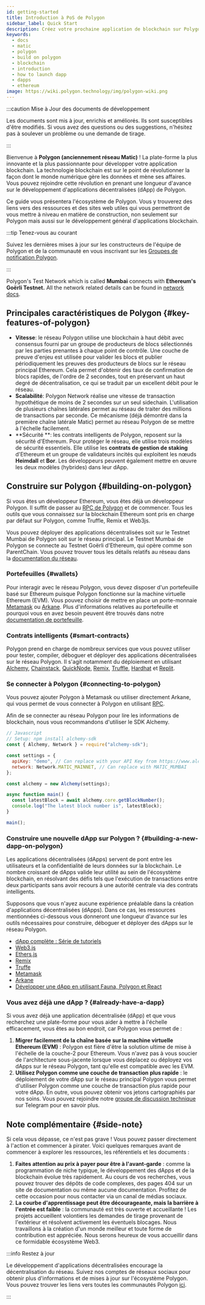 ```yaml
---
id: getting-started
title: Introduction à PoS de Polygon
sidebar_label: Quick Start
description: Créez votre prochaine application de blockchain sur Polygon.
keywords:
  - docs
  - matic
  - polygon
  - build on polygon
  - blockchain
  - introduction
  - how to launch dapp
  - dapps
  - ethereum
image: https://wiki.polygon.technology/img/polygon-wiki.png
---
```


:::caution Mise à Jour des documents de développement

Les documents sont mis à jour, enrichis et améliorés. Ils sont susceptibles d'être modifiés.
Si vous avez des questions ou des suggestions, n'hésitez pas à soulever un problème ou une demande de tirage.

:::

Bienvenue à **Polygon (anciennement réseau Matic)** ! La plate-forme la plus innovante et la plus passionnante pour développer votre application blockchain. La technologie blockchain est sur le point de révolutionner la façon dont le monde numérique gère les données et mène ses affaires. Vous pouvez rejoindre cette révolution en prenant une longueur d'avance sur le développement d'applications décentralisées (dApp) de Polygon.

Ce guide vous présentera l'écosystème de Polygon. Vous y trouverez des liens vers des ressources et des sites web utiles qui vous permettront de vous mettre à niveau en matière de construction, non seulement sur Polygon mais aussi sur le développement général d'applications blockchain.

:::tip Tenez-vous au courant

Suivez les dernières mises à jour sur les constructeurs de l'équipe de Polygon
et de la communauté en vous inscrivant sur les
[<ins>Groupes de notification Polygon</ins>](https://polygon.technology/notifications/).

:::

Polygon's Test Network which is called **Mumbai** connects with **Ethereum's Goërli Testnet.** All the network related details can be found in [network docs](/docs/operate/network).

## Principales caractéristiques de Polygon {#key-features-of-polygon}

- **Vitesse**: le réseau Polygon utilise une blockchain à haut débit avec consensus fourni par un groupe de producteurs de blocs sélectionnés par les parties prenantes à chaque point de contrôle. Une couche de preuve d'enjeu est utilisée pour valider les blocs et publier périodiquement les preuves des producteurs de blocs sur le réseau principal Ethereum. Cela permet d'obtenir des taux de confirmation de blocs rapides, de l'ordre de 2 secondes, tout en préservant un haut degré de décentralisation, ce qui se traduit par un excellent débit pour le réseau.
- **Scalabilité**: Polygon Network réalise une vitesse de transaction hypothétique de moins de 2 secondes sur un seul sidechain. L'utilisation de plusieurs chaînes latérales permet au réseau de traiter des millions de transactions par seconde. Ce mécanisme (déjà démontré dans la première chaîne latérale Matic) permet au réseau Polygon de se mettre à l'échelle facilement.
- **Sécurité **: les contrats intelligents de Polygon, reposent sur la sécurité d'Ethereum. Pour protéger le réseau, elle utilise trois modèles de sécurité essentiels. Elle utilise les **contrats de gestion de staking** d'Ethereum et un groupe de validateurs incités qui exploitent les nœuds **Heimdall** et **Bor**. Les développeurs peuvent également mettre en œuvre les deux modèles (hybrides) dans leur dApp.

## Construire sur Polygon {#building-on-polygon}

Si vous êtes un développeur Ethereum, vous êtes déjà un développeur Polygon. Il suffit de passer au [RPC de Polygon](https://polygon-rpc.com/) et de commencer. Tous les outils que vous connaissez sur la blockchain Ethereum sont pris en charge par défaut sur Polygon, comme Truffle, Remix et Web3js.

Vous pouvez déployer des applications décentralisées soit sur le Testnet Mumbai de Polygon soit sur le réseau principal. Le Testnet Mumbai de Polygon se connecte au Testnet Goërli d'Ethereum, qui opère comme son ParentChain. Vous pouvez trouver tous les détails relatifs au réseau dans la [documentation du réseau](https://github.com/maticnetwork/matic-docs/blob/master/docs/develop/network-details/network.md).

### Portefeuilles {#wallets}

Pour interagir avec le réseau Polygon, vous devez disposer d'un portefeuille basé sur Ethereum puisque Polygon fonctionne sur la machine virtuelle Ethereum (EVM). Vous pouvez choisir de mettre en place un porte-monnaie [Metamask](https://github.com/maticnetwork/matic-docs/blob/master/docs/develop/metamask/overview.md) ou [Arkane](https://github.com/maticnetwork/matic-docs/blob/master/docs/develop/wallets/arkane/intro_arkane.md). Plus d'informations relatives au portefeuille et pourquoi vous en avez besoin peuvent être trouvés dans notre [documentation de portefeuille](https://docs.polygon.technology/docs/develop/wallets/getting-started).

### Contrats intelligents {#smart-contracts}

Polygon prend en charge de nombreux services que vous pouvez utiliser pour tester, compiler, déboguer et déployer des applications décentralisées sur le réseau Polygon. Il s'agit notamment du déploiement en utilisant [Alchemy](https://github.com/maticnetwork/matic-docs/blob/master/docs/develop/alchemy.md), [Chainstack](https://github.com/maticnetwork/matic-docs/blob/master/docs/develop/chainstack.md), [QuickNode](https://github.com/maticnetwork/matic-docs/blob/master/docs/develop/quicknode.md), [Remix](https://github.com/maticnetwork/matic-docs/blob/master/docs/develop/remix.md), [Truffle](https://github.com/maticnetwork/matic-docs/blob/master/docs/develop/truffle.md), [Hardhat](https://github.com/maticnetwork/matic-docs/blob/master/docs/develop/hardhat.md) et [Replit](https://github.com/maticnetwork/matic-docs/blob/master/docs/develop/replit.md).

### Se connecter à Polygon {#connecting-to-polygon}

Vous pouvez ajouter Polygon à Metamask ou utiliser directement Arkane, qui vous permet de vous connecter à Polygon en utilisant [RPC](https://docs.polygon.technology/docs/develop/metamask/config-polygon-on-metamask/).

Afin de se connecter au réseau Polygon pour lire les informations de blockchain, nous vous recommandons d'utiliser le SDK Alchemy.

```js
// Javascript
// Setup: npm install alchemy-sdk
const { Alchemy, Network } = require("alchemy-sdk");

const settings = {
  apiKey: "demo", // Can replace with your API Key from https://www.alchemy.com
  network: Network.MATIC_MAINNET, // Can replace with MATIC_MUMBAI
};

const alchemy = new Alchemy(settings);

async function main() {
  const latestBlock = await alchemy.core.getBlockNumber();
  console.log("The latest block number is", latestBlock);
}

main();
```

### Construire une nouvelle dApp sur Polygon ? {#building-a-new-dapp-on-polygon}

Les applications décentralisées (dApps) servent de pont entre les utilisateurs et la confidentialité de leurs données sur la blockchain. Le nombre croissant de dApps valide leur utilité au sein de l'écosystème blockchain, en résolvant des défis tels que l'exécution de transactions entre deux participants sans avoir recours à une autorité centrale via des contrats intelligents.

Supposons que vous n'ayez aucune expérience préalable dans la création d'applications décentralisées (dApps). Dans ce cas, les ressources mentionnées ci-dessous vous donneront une longueur d'avance sur les outils nécessaires pour construire, déboguer et déployer des dApps sur le réseau Polygon.

- [dApp complète : Série de tutoriels](https://kauri.io/full-stack-dapp-tutorial-series/5b8e401ee727370001c942e3/c)
- [Web3.js](https://www.dappuniversity.com/articles/web3-js-intro)
- [Ethers.js](https://docs.ethers.io/v5/)
- [Remix](https://docs.polygon.technology/docs/develop/remix/)
- [Truffe](https://docs.polygon.technology/docs/develop/truffle)
- [Metamask](https://docs.polygon.technology/docs/develop/metamask/overview)
- [Arkane](https://docs.polygon.technology/docs/develop/wallets/arkane/intro)
- [Développer une dApp en utilisant Fauna, Polygon et React](https://docs.polygon.technology/docs/develop/dapp-fauna-polygon-react)

### Vous avez déjà une dApp ? {#already-have-a-dapp}

Si vous avez déjà une application décentralisée (dApp) et que vous recherchez une plate-forme pour vous aider à mettre à l'échelle efficacement, vous êtes au bon endroit, car Polygon vous permet de :

1. **Migrer facilement de la chaîne basée sur la machine virtuelle Ethereum (EVM)** : Polygon est fière d'être la solution ultime de mise à l'échelle de la couche-2 pour Ethereum. Vous n'avez pas à vous soucier de l'architecture sous-jacente lorsque vous déplacez ou déployez vos dApps sur le réseau Polygon, tant qu'elle est compatible avec les EVM.
2. **Utilisez Polygon comme une couche de transaction plus rapide** : le déploiement de votre dApp sur le réseau principal Polygon vous permet d'utiliser Polygon comme une couche de transaction plus rapide pour votre dApp. En outre, vous pouvez obtenir vos jetons cartographiés par nos soins. Vous pouvez rejoindre notre [groupe de discussion technique](http://bit.ly/matic-technical-group) sur Telegram pour en savoir plus.

## Note complémentaire {#side-note}

Si cela vous dépasse, ce n'est pas grave ! Vous pouvez passer directement à l'action et commencer à pirater. Voici quelques remarques avant de commencer à explorer les ressources, les référentiels et les documents :

1. **Faites attention au prix à payer pour être à l'avant-garde** : comme la programmation de niche typique, le développement des dApps et de la blockchain évolue très rapidement. Au cours de vos recherches, vous pouvez trouver des dépôts de code complexes, des pages 404 sur un site de documentation ou même aucune documentation. Profitez de cette occasion pour nous contacter via un canal de médias sociaux.
2. **La courbe d'apprentissage peut être décourageante, mais la barrière à l'entrée est faible** : la communauté est très ouverte et accueillante ! Les projets accueillent volontiers les demandes de tirage provenant de l'extérieur et résolvent activement les éventuels blocages. Nous travaillons à la création d'un monde meilleur et toute forme de contribution est appréciée. Nous serons heureux de vous accueillir dans ce formidable écosystème Web3.

:::info Restez à jour

Le développement d'applications décentralisées encourage la décentralisation du réseau. Suivez nos comptes de réseaux sociaux pour obtenir plus d'informations et de mises à jour sur l'écosystème Polygon. Vous pouvez trouver les liens vers toutes les communautés Polygon [ici](https://polygon.technology/community/).

:::
